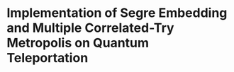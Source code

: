 # Implementation of Segre Embedding and Multiple Correlated-Try Metropolis on Quantum Teleportation 
